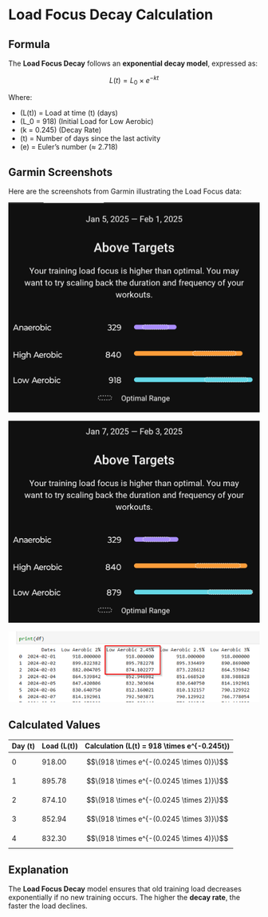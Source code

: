 # Load Focus Decay Calculation

## Formula

The **Load Focus Decay** follows an **exponential decay model**, expressed as:

$$
L(t) = L_0 \times e^{-kt}
$$

Where:

- \(L(t)\) = Load at time \(t\) (days)
- \(L_0 = 918\) (Initial Load for Low Aerobic)
- \(k = 0.245\) (Decay Rate)
- \(t\) = Number of days since the last activity
- \(e\) = Euler’s number (≈ 2.718)

## Garmin Screenshots

Here are the screenshots from Garmin illustrating the Load Focus data:

![Garmin Screenshot 1](images/Feb1.png)

![Garmin Screenshot 2](images/Feb3.jpg)

![Decay-Rate](images/Decay-rate.png)

## Calculated Values

| Day (t) | Load \(L(t)\) | Calculation \(L(t) = 918 \times e^{-0.245t}\) |
| ------- | ------------- | -------------------------------- |
| 0       | 918.00        | $$\(918 \times e^{-(0.0245 \times 0)}\)$$|
| 1       | 895.78        | $$\(918 \times e^{-(0.0245 \times 1)}\)$$|
| 2       | 874.10        | $$\(918 \times e^{-(0.0245 \times 2)}\)$$|
| 3       | 852.94        | $$\(918 \times e^{-(0.0245 \times 3)}\)$$|
| 4       | 832.30        | $$\(918 \times e^{-(0.0245 \times 4)}\)$$|

## Explanation

The **Load Focus Decay** model ensures that old training load decreases exponentially if no new training occurs. The higher the **decay rate**, the faster the load declines.

